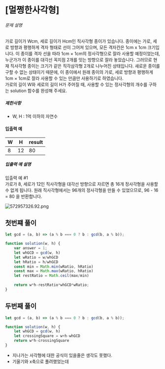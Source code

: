 # [멀쩡한사각형]

[](https://school.programmers.co.kr/learn/courses/30/lessons/62048#)

###### 문제 설명

가로 길이가 Wcm, 세로 길이가 Hcm인 직사각형 종이가 있습니다. 종이에는 가로, 세로 방향과 평행하게 격자 형태로 선이 그어져 있으며, 모든 격자칸은 1cm x 1cm 크기입니다. 이 종이를 격자 선을 따라 1cm × 1cm의 정사각형으로 잘라 사용할 예정이었는데, 누군가가 이 종이를 대각선 꼭지점 2개를 잇는 방향으로 잘라 놓았습니다. 그러므로 현재 직사각형 종이는 크기가 같은 직각삼각형 2개로 나누어진 상태입니다. 새로운 종이를 구할 수 없는 상태이기 때문에, 이 종이에서 원래 종이의 가로, 세로 방향과 평행하게 1cm × 1cm로 잘라 사용할 수 있는 만큼만 사용하기로 하였습니다.  
가로의 길이 W와 세로의 길이 H가 주어질 때, 사용할 수 있는 정사각형의 개수를 구하는 solution 함수를 완성해 주세요.

##### 제한사항

-   W, H : 1억 이하의 자연수

#### 입출력 예

| W | H | result |
| --- | --- | --- |
| 8 | 12 | 80 |

##### 입출력 예 설명

입출력 예 #1  
가로가 8, 세로가 12인 직사각형을 대각선 방향으로 자르면 총 16개 정사각형을 사용할 수 없게 됩니다. 원래 직사각형에서는 96개의 정사각형을 만들 수 있었으므로, 96 - 16 = 80 을 반환합니다.

![572957326.92.png](https://grepp-programmers.s3.amazonaws.com/files/production/ee895b2cd9/567420db-20f4-4064-afc3-af54c4a46016.png)

## 첫번쨰 풀이

```javascript
let gcd = (a, b) => (a % b === 0 ? b : gcd(b, a % b));

function solution(w, h) {
    var answer = 1;
    let whGCD = gcd(w, h)
    let wRatio = w/whGCD
    let hRatio = h/whGCD
    const min = Math.min(wRatio, hRatio)
    const max = Math.max(wRatio, hRatio)
    let restRatio = Math.ceil(max/min)
    
    return w*h-restRatio*whGCD*wRatio;
}
```

## 두번째 풀이

```javascript
let gcd = (a, b) => (a % b === 0 ? b : gcd(b, a % b));

function solution(w, h) {
    let whGCD = gcd(w, h)
    let crossingSquare = w+h-whGCD
    return w*h-crossingSquare
}
```

- 지나가는 사각형에 대한 공식이 있을줄은 생각도 못했다.
- 기울기와 x축으로 풀려했었는데